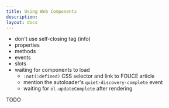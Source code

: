 ```yaml
---
title: Using Web Components
description:
layout: docs
---
```


- don't use self-closing tag (info)
- properties
- methods
- events
- slots
- waiting for components to load
  - `:not(:defined)` CSS selector and link to FOUCE article
  - mention the autoloader's `quiet-discovery-complete` event
  - waiting for `el.updateComplete` after rendering

TODO
